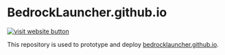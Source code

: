 # BedrockLauncher.github.io 
[![visit website button](https://img.shields.io/badge/Visit%20Website-Bedrock%20Launcher%20Website-brightgreen?style=for-the-badge&logo=github)](xRozi.github.io)

This repository is used to prototype and deploy [bedrocklauncher.github.io](https://xRozi.github.io).
